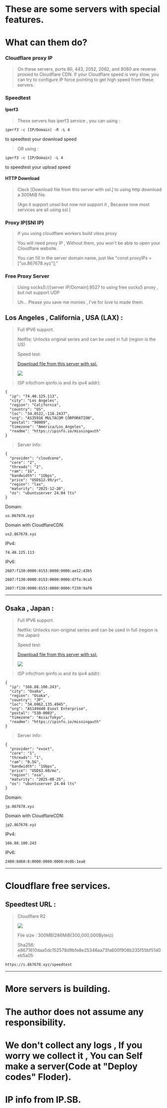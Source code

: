 # These are some servers with special features.
# What can them do?

### Cloudflare proxy IP

> On these servers, ports 80, 443, 2052, 2082, and 8080 are reverse proxied to Cloudflare CDN. If your Cloudflare speed is very slow, you can try to configure IP force pointing to get high speed from these servers.
### Speedtest
#### Iperf3

> These servers has iperf3 service , you can using :
```
iperf3 -c [IP/Domain] -R -L 4
```
to speedtest your download speed

>OR using :
```
iperf3 -c [IP/Domain] -L 4
```
to speedtest your upload speed

#### HTTP Download

> Cleck [Download file from this server with ssl.] to using http download a 300MiB file.
>
> (Ago it support unssl but now not support it , Because now most services are all using ssl.)

### Proxy IP(SNI IP)

> If you using cloudflare workers build vless proxy
>
> You will need proxy IP , Without them, you won't be able to open your Cloudflare website.
>
> You can fill in the server domain name, just like "const proxyIPs = ["us.867678.xyz"];"

### Free Proxy Server

>Using socks5://[server IP/Domain]:9527 to using free socks5 proxy , but not support UDP
>
>Uh... Please you save me monies , I've for love to made them.

## Los Angeles , California , USA (LAX) :

> Full IPV6 support.
>
> Netflix: Unlocks original series and can be used in full (region is the US)
>
> Speed test:
>
> [Download file from this server with ssl.](https://us.867678.xyz:81)
>
> ![](LAX.png)
>

>ISP info(from ipinfo.io and its ipv4 addr):
```
{
  "ip": "74.48.125.113",
  "city": "Los Angeles",
  "region": "California",
  "country": "US",
  "loc": "34.0522,-118.2437",
  "org": "AS35916 MULTACOM CORPORATION",
  "postal": "90009",
  "timezone": "America/Los_Angeles",
  "readme": "https://ipinfo.io/missingauth"
}
```

>Server info:
```
{
  "provider": "cloudcone",
  "core": "2",
  "threads": "2",
  "ram": "1G",
  "bandwidth": "1Gbps",
  "price": "USD$12.99/yr",
  "region": "lax",
  "maturity": "2025-12-26",
  "os": "ubuntuserver 24.04 lts"
}
```


Domain:
```
us.867678.xyz
```
Domain with CloudflareCDN:
```
us2.867678.xyz
```


IPv4:

```
74.48.125.113
```

IPv6:

```
2607:f130:0000:0153:0000:0000:ae12:43b5
```
```
2607:f130:0000:0153:0000:0000:d7fa:9ca5
```
```
2607:f130:0000:0153:0000:0000:f239:9af0
```

------

## Osaka , Japan :

> Full IPV6 support.
>
> Netflix: Unlocks non-original series and can be used in full (region is the Japan)
>
> Speed test:
>
> [Download file from this server with ssl.](https://jp.867678.xyz:81)
>
> ![](OSA.png)
>


>ISP info(from ipinfo.io and its ipv4 addr):
```
{
  "ip": "166.88.100.243",
  "city": "Osaka",
  "region": "Osaka",
  "country": "JP",
  "loc": "34.6962,135.4945",
  "org": "AS149440 Evoxt Enterprise",
  "postal": "530-0003",
  "timezone": "Asia/Tokyo",
  "readme": "https://ipinfo.io/missingauth"
}
```


>Server info:
```
{
  "provider": "evoxt",
  "core": "1",
  "threads": "1",
  "ram": "0.5G",
  "bandwidth": "1Gbps",
  "price": "USD$3.60/mo",
  "region": "osa",
  "maturity": "2025-08-25",
  "os": "ubuntuserver 24.04 lts"
}
```

Domain:
```
jp.867678.xyz
```
Domain with CloudflareCDN:
```
jp2.867678.xyz
```

IPv4:

```
166.88.100.243
```

IPv6:

```
2400:8d60:8:0000:0000:0000:0c0b:1ea8
```

------


# Cloudflare free services.

## Speedtest URL :

> Cloudflare R2
>
> ![](https://imagedelivery.net/wSMYJvS3Xw-n339CbDyDIA/456430b7-1c8f-42b0-71c0-586ad9172700/public)
>
> File size : 300MB(286MiB(300,000,000Bytes))
>
> Sha256: e8671610daa5dc152578d9bfe8e25346aa73fa600f908b235f55bf51d0eb5a05 

```
https://s.867678.xyz/speedtest
```

------


# More servers is building.

# The author does not assume any responsibility.

# We don't collect any logs , If you worry we collect it , You can Self make a server(Code at "Deploy codes" Floder).

# IP info from IP.SB.
